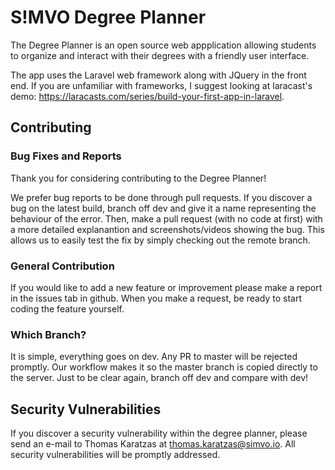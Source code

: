 # S!MVO Degree Planner

The Degree Planner is an open source web appplication allowing students to organize and interact with their degrees with a friendly user interface.

The app uses the Laravel web framework along with JQuery in the front end. If you are unfamiliar with frameworks, I suggest looking at laracast's demo: https://laracasts.com/series/build-your-first-app-in-laravel.

## Contributing

### Bug Fixes and Reports

Thank you for considering contributing to the Degree Planner!

We prefer bug reports to be done through pull requests. If you discover a bug on the latest build, branch off dev and give it a name representing the behaviour of the error. Then, make a pull request (with no code at first) with a more detailed explanantion and screenshots/videos showing the bug. This allows us to easily test the fix by simply checking out the remote branch.

### General Contribution

If you would like to add a new feature or improvement please make a report in the issues tab in github. When you make a request, be ready to start coding the feature yourself.

### Which Branch?

It is simple, everything goes on dev. Any PR to master will be rejected promptly. Our workflow makes it so the master branch is copied directly to the server. Just to be clear again, branch off dev and compare with dev!


## Security Vulnerabilities

If you discover a security vulnerability within the degree planner, please send an e-mail to Thomas Karatzas at thomas.karatzas@simvo.io. All security vulnerabilities will be promptly addressed.


